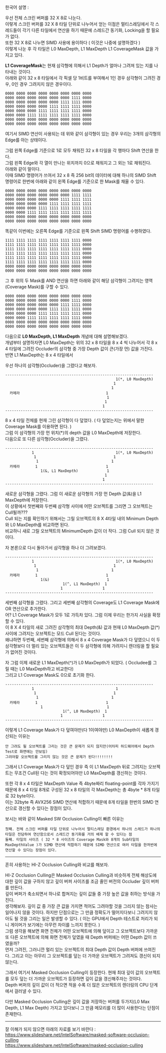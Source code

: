 한국어 설명 :                

우선 전체 스크린 버퍼를 32 X 8로 나눈다.            
이렇게 스크린 버퍼를 32 X 8 타일 단위로 나누어서 얻는 이점은 멀티스레딩에서 각 스레드들이 각기 다른 타일에서 연산을 하기 때문에 스레드간 동기화, Locking을 할 필요가 없다.           
또한 32 X 8로 나누면 SIMD 사용에 용이하다 ( 이것은 나중에 설명하겠다 )            
이렇게 나눈 후 각 타일은 L0 MaxDepth, L1 MaxDepth L1 CoverageMask 값을 가지고 있다.              
          
**L1 CoverageMask**는 현재 삼각형에 의해서 L1 Depth가 얼마나 그려져 있는 지를 나타내는 것이다.            
아래와 같이 32 x 8 타일에서 각 픽셀 당 1비트를 부여해서 1인 경우 삼각형이 그려진 경우, 0인 경우 그려지지 않은 경우이다.                                  
```
0000 0000 0000 0000 0000 0000 0000 0000          
0000 0000 0000 0000 0000 0000 1111 0000          
0000 0000 0000 0000 0000 1111 1111 0000          
0000 0000 0000 0000 1111 1111 1111 0000          
0000 0000 0000 1111 1111 1111 1111 0000          
0000 0000 1111 1111 1111 1111 1111 0000          
0000 0000 0000 0000 0000 0000 0000 0000          
0000 0000 0000 0000 0000 0000 0000 0000          
```

여기서 SIMD 연산이 사용되는 데 위와 같이 삼각형이 있는 경우 우리는 3개의 삼각형의 Edge를 아는 상태이다.      
         
그럼 왼쪽 Edge를 기준으로 1로 모두 채워진 32 x 8 타일을 각 행마다 Shift 연산을 한다.       
그럼 왼쪽 Edge와 각 열이 만나는 위치까지 0으로 채워지고 그 외는 1로 채워진다.     
아래와 같이 말이다.            
이때 SIMD 명령어가 쓰여서 32 x 8 즉 256 bit의 데이터에 대해 하나의 SIMD Shift 명령어로 한번에 아래와 같이 왼쪽 Edge를 기준으로 한 Mask를 채울 수 있다.                      

```
0000 0000 0000 0000 0000 0000 0000 0000          
0000 0000 0000 0000 0000 0000 1111 1111          
0000 0000 0000 0000 0000 1111 1111 1111          
0000 0000 0000 0000 1111 1111 1111 1111          
0000 0000 0000 1111 1111 1111 1111 1111          
0000 0000 1111 1111 1111 1111 1111 1111          
0000 0000 0000 0000 0000 0000 0000 0000          
0000 0000 0000 0000 0000 0000 0000 0000          
```
똑같이 이번에는 오른쪽 Edge를 기준으로 왼쪽 Shift SIMD 명령어를 수행하였다.       
```
1111 1111 1111 1111 1111 1111 1111 0000          
1111 1111 1111 1111 1111 1111 1111 0000          
1111 1111 1111 1111 1111 1111 1111 0000          
1111 1111 1111 1111 1111 1111 1111 0000          
1111 1111 1111 1111 1111 1111 1111 0000          
1111 1111 1111 1111 1111 1111 1111 0000          
0000 0000 0000 0000 0000 0000 0000 0000          
0000 0000 0000 0000 0000 0000 0000 0000          
```

그 후 위의 두 Mask를 AND 연산을 하면 아래와 같이 해당 삼각형이 그려지는 영역(Coverage Mask)를 구할 수 있다.      
```
0000 0000 0000 0000 0000 0000 0000 0000          
0000 0000 0000 0000 0000 0000 1111 0000          
0000 0000 0000 0000 0000 1111 1111 0000          
0000 0000 0000 0000 1111 1111 1111 0000          
0000 0000 0000 1111 1111 1111 1111 0000          
0000 0000 1111 1111 1111 1111 1111 0000                    
0000 0000 0000 0000 0000 0000 0000 0000          
0000 0000 0000 0000 0000 0000 0000 0000               
```

다음으로 **L0 MaxDepth, L1 MaxDepth** 개념에 대해 설명해보겠다.     
개념부터 설명하자면 L0 MaxDepth는 위의 32 x 8 타일을 8 x 4 씩 나누어서 각 8 x 4 타일에 그려진 Occluder의 삼각형 중 가장 Depth 값이 큰(가장 먼) 값을 가진다.      
반면 L1 MaxDepth는 8 x 4 타일에서

우선 하나의 삼각형(Occluder)을 그렸다고 해보자. 

```
-------------------------------------------------------------------         
                                                  1(*, L0 MaxDepth)           
                                                 1        
                                                1        
  카메라                                       1        
                                              1          
                                             1        
                                            1         
-------------------------------------------------------------------               
```
8 x 4 타일 전체를 현재 그린 삼각형이 다 덮었다. ( 다 덮었는지는 위에서 말한 Coverage Mask를 이용하면 된다. )         
그럼 이 삼각형의 가장 먼 위치(*)의 depth 값을 L0 MaxDepth에 저장한다.       
다음으로 또 다른 삼각형(Occluder)을 그렸다.     

```
-------------------------------------------------------------------       
            1                                     1(*, L0 MaxDepth)           
             1                                   1        
              1                                 1        
  카메라       1                               1        
                1(&, L1 MaxDepth)             1          
                                             1        
                                            1          
-------------------------------------------------------------------        
```
새로운 삼각형을 그렸다. 그럼 이 새로운 삼각형의 가장 먼 Depth 값(&)을 L1 MaxDepth에 저장한다.        
이 상황에서 첫번째와 두번째 삼각형 사이에 어떤 오브젝트를 그리면 그 오브젝트는 Cull될까???     
Cull 되는 지를 확인하기 위해서는 그릴 오브젝트의 8 X 4타일 내의 Minimum Depth와 L0 MaxDepth를 비교하면 된다.       
비교하니 새로 그릴 오브젝트의 MinimumDepth 값이 더 작다. 그럼 Cull 되지 않은 것이다.        

자 본론으로 다시 돌아가서 삼각형을 하나 더 그려보겠다.      
```
-------------------------------------------------------------------       
            1                                     1(*, L0 MaxDepth)           
             1                                   1        
              1                                 1        
  카메라       1                               1        
                1(&)                          1          
                          1(^, L1 MaxDepth)  1        
                         1                  1          
-------------------------------------------------------------------        
```
세번째 삼각형을 그렸다. 그리고 세번째 삼각형의 Coverage도 L1 Coverage Mask에 OR 연산으로 추가한다.     
어? L1 Coverage Mask가 모두 1로 가득차 있다. 그럼 이제 우리는 한가지 사실을 확정할 수 있다.         
이 8 X 4 타일의 새로 그려진 삼각형의 최대 Depth(&) 값과 현재 L0 MaxDepth 값(*) 사이에 그려지는 오브젝트는 모드 Cull 된다는 것이다.           
왜냐하면 두번째, 세번째 삼각형에 의해서 8 x 4 Coverage Mask가 다 덮였으니 이 두 삼각형보다 더 멀리 있는 오브젝트들은 이 두 삼각형에 의해 가려지니 렌더링을 할 필요가 없어진 것이다.         

자 그럼 이제 새로운 L1 MaxDepth(^)가 L0 MaxDepth가 되었다. ( Occludee를 그릴 때는 L0 MaxDepth하고 비교한다)     
그리고 L1 Coverage Mask도 0으로 초기화 한다.          
```
-------------------------------------------------------------------       
            1                                     1          
             1                                   1        
              1                                 1        
  카메라       1                               1        
                1                             1          
                          1(^, L0 MaxDepth)  1        
                         1                  1          
-------------------------------------------------------------------        
```

이렇게 L1 Coverage Mask가 다 덮여야만(다 1이여야만) L0 MaxDepth이 새롭게 갱신되는 이유는      
```
안 그려도 될 오브젝트를 그리는 것은 큰 문제가 되지 않지만(어차피 하드웨어에서 Depth Test로 화면에는 안보임)     
그려야할 오브젝트를 그리지 않는 것은 큰 문제가 된다!!!!!!!!
```
그래서 L1 Coverage Mask가 다 덮인 경우 즉 이 L1 MaxDepth 뒤로 그려지는 오브젝트는 무조건 Cull된 다는 것이 확정되어야만 L0 MaxDepth를 갱신하는 것이다.            

또한 각 8 x 4 타일은 MaxDepth Value 즉 4byte짜리 floating-point를 각자 가지기 때문에 8 x 4 타일 8개로 구성된 32 x 8 타일의 각 MaxDepth는 총 4byte * 8개 타일로 32 byte이다.        
이는 32byte 즉 AVX256 SIMD 연산에 적합하기 때문에 8개 타일을 한번의 SIMD 연산으로 갱신할 수 있다는 장점이 있다.         


보시는 바와 같이 Masked SW Occlusion Culling이 빠른 이유는      
```
첫째. 전체 스크린 버퍼를 타일 단위로 나누어서 멀티스레딩 환경에서 하나의 스레드가 하나의 타일은 전담하여 연산함으로서 스레드간 동기화를 거의 배제 할 수 있다는 점        
둘째. 타일의 사이즈 ( 32 * 8 사이즈의 Coverage Mask와 8개의 Sub타일의 MaxDepthValue )가 SIMD 연산에 적합하기 때문에 SIMD 연산으로 여러 타일을 한꺼번에 연산할 수 있다는 장점이 있다.       
```

----------------------

흔히 사용하는 HI-Z Occlusion Culling와 비교를 해보자.        

HI-Z Occlusion Culling은 Masked Occlusion Culling과 비슷하게 전체 해상도에 대한 깊이 값을 구하지 않고 깊이 버퍼 사이즈를 조금 줄인 버전의 Occluder 깊이 버퍼를 만든다.         
깊이 버퍼가 축소되면서 하나로 합쳐지는 깊이 값들 중 가장 높은 값을 취하는 방식을 가진다.         
생각해보자. 깊이 값 중 가장 큰 값을 가지면 적어도 그려야할 것을 그리지 않는 참사는 일어나지 않을 것이다. 하지만 단점으로는 그 만큼 정확도가 떨어지다보니 그려지지 않아도 될 것을 그리는 일은 발생할 수 있다. ( 이는 GPU에서 Depth 테스트로 처리가 되니 게이머가 보기에는 아무런 차이를 느끼지 못한다. )           
그럼 생각을 해보면 화면 전체가 어떤 오브젝트에 의해 덮이고 그 오브젝트보다 가까운 또 다른 오브젝트에 의해 화면 전체가 덮였을 때 Depth 버퍼에는 어떤 Depth 값이 쓰였을까?         
먼저 그려진, 그러니깐 멀리 있는 오브젝트의 최대 Depth 값이 Depth 버퍼에 쓰여진다. 그리고 이는 아무리 그 오브젝트를 덮는 더 가까운 오브젝트가 그려져도 갱신이 되지 않는다.         

그래서 여기서 Masked Occlusion Culling이 등장한다. 현재 최대 깊이 값의 오브젝트를 모두 덮는 더 가까운 오브젝트가 등장하면 깊이 값을 갱신해주자는 것이다.           
Depth 버퍼의 깊이 값이 더 적으면 적을 수록 더 많은 오브젝트의 렌더링의 CPU 단계에서 걸러낼 수 있다.              

다만 Masked Occlusion Culling은 깊이 값을 저장하는 버퍼를 두가지(L0 Max Depth, L1 Max Depth) 가지고 있다보니 그 만큼 메모리를 더 많이 사용한다는 단점이 존재한다.          

----------------------

잘 이해가 되지 않으면 아래의 자료를 보기 바란다 :          
https://www.slideshare.net/IntelSoftware/masked-software-occlusion-culling                       
https://www.slideshare.net/IntelSoftware/masked-occlusion-culling          
